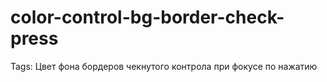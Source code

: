 # color-control-bg-border-check-press

Tags: Цвет фона бордеров чекнутого контрола при фокусе по нажатию